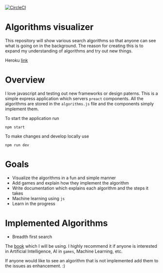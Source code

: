 [![CircleCI](https://circleci.com/gh/PetarIvancevic/algorithm-visualizer/tree/master.svg?style=svg)](https://circleci.com/gh/PetarIvancevic/algorithm-visualizer/tree/master)
# Algorithms visualizer
This repository will show various search algorithms so that anyone can see what is going on in the background. The reason for creating this is to expand my understanding of algorithms and try out new things.

Heroku [link](https://alg-visual.herokuapp.com/)

# Overview
I love javascript and testing out new frameworks or design paterns. This is a simple express application which servers `preact` components.
All the algorithms are stored in the `algorithms.js` file and the components simply implement them.

To start the application run
```
npm start
```
To make changes and develop locally use
```
npm run dev
```

# Goals
- Visualize the algorithms in a fun and simple manner
- Add games and explain how they implement the algorithm
- Write documentation which explains each algorithm and the steps it takes
- Machine learning using `js`
- Learn in the progress

# Implemented Algorithms
- Breadth first search

 The [book](http://aima.cs.berkeley.edu/) which I will be using. I highly recommend it if anyone is interested in Artificial Intelligence, AI in `games`, Machine Learning, etc.

If anyone would like to see an algorithm that is not implemented add them to the issues as enhancement. :)
